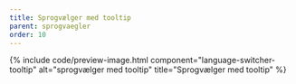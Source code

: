 ```yaml
---
title: Sprogvælger med tooltip
parent: sprogvaegler
order: 10
---
```


{% include code/preview-image.html component="language-switcher-tooltip" alt="sprogvælger med tooltip" title="Sprogvælger med tooltip" %}

